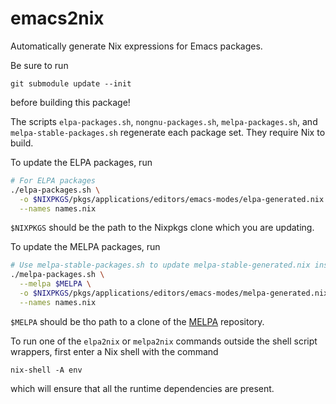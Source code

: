 # emacs2nix

Automatically generate Nix expressions for Emacs packages.

Be sure to run
```
git submodule update --init
```
before building this package!

The scripts `elpa-packages.sh`, `nongnu-packages.sh`,
`melpa-packages.sh`, and `melpa-stable-packages.sh` regenerate each package
set. They require Nix to build.

To update the ELPA packages, run
```.bash
# For ELPA packages
./elpa-packages.sh \
  -o $NIXPKGS/pkgs/applications/editors/emacs-modes/elpa-generated.nix \
  --names names.nix
```
`$NIXPKGS` should be the path to the Nixpkgs clone which you are updating.

To update the MELPA packages, run
```.bash
# Use melpa-stable-packages.sh to update melpa-stable-generated.nix instead
./melpa-packages.sh \
  --melpa $MELPA \
  -o $NIXPKGS/pkgs/applications/editors/emacs-modes/melpa-generated.nix \
  --names names.nix
```
`$MELPA` should be tho path to a clone of the [MELPA](https://github.com/milkypostman/melpa)
repository.

To run one of the `elpa2nix` or `melpa2nix` commands outside the shell script
wrappers, first enter a Nix shell with the command
```
nix-shell -A env
```
which will ensure that all the runtime dependencies are present.
